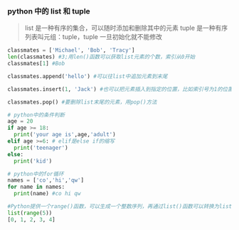 ### python 中的 list 和 tuple

> list 是一种有序的集合，可以随时添加和删除其中的元素
> tuple 是一种有序列表叫元组：tuple，tuple 一旦初始化就不能修改

```py
classmates = ['Michael', 'Bob', 'Tracy']
len(classmates) #3;用len()函数可以获取list元素的个数，索引从0开始
classmates[1] #Bob

classmates.append('hello') #可以往list中追加元素到末尾

classmates.insert(1, 'Jack') #也可以把元素插入到指定的位置，比如索引号为1的位置

classmates.pop() #要删除list末尾的元素，用pop()方法

# python中的条件判断
age = 20
if age >= 18:
  print('your age is',age,'adult')
elif age >=6: # elif是else if的缩写
  print('teenager')
else:
  print('kid')

# python中的for循环
names = ['co','hi','qw']
for name in names:
  print(name) #co hi qw

#Python提供一个range()函数，可以生成一个整数序列，再通过list()函数可以转换为list。比如range(5)生成的序列是从0开始小于5的整数
list(range(5))
[0, 1, 2, 3, 4]
```
